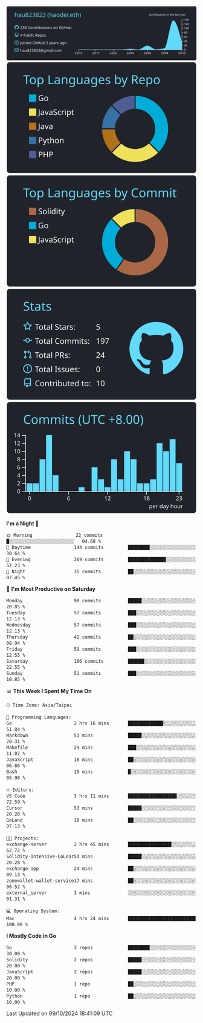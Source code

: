 [![](https://raw.githubusercontent.com/hau823823/hau823823/master/profile-summary-card-output/react/0-profile-details.svg)](https://github.com/vn7n24fzkq/github-profile-summary-cards)
[![](https://raw.githubusercontent.com/hau823823/hau823823/master/profile-summary-card-output/react/1-repos-per-language.svg)](https://github.com/vn7n24fzkq/github-profile-summary-cards) [![](https://raw.githubusercontent.com/hau823823/hau823823/master/profile-summary-card-output/react/2-most-commit-language.svg)](https://github.com/vn7n24fzkq/github-profile-summary-cards)
[![](https://raw.githubusercontent.com/hau823823/hau823823/master/profile-summary-card-output/react/3-stats.svg)](https://github.com/vn7n24fzkq/github-profile-summary-cards) [![](https://raw.githubusercontent.com/hau823823/hau823823/master/profile-summary-card-output/react/4-productive-time.svg)](https://github.com/vn7n24fzkq/github-profile-summary-cards)

<!--START_SECTION:waka-->
**I'm a Night 🦉** 

```text
🌞 Morning                22 commits          █░░░░░░░░░░░░░░░░░░░░░░░░   04.68 % 
🌆 Daytime                144 commits         ████████░░░░░░░░░░░░░░░░░   30.64 % 
🌃 Evening                269 commits         ██████████████░░░░░░░░░░░   57.23 % 
🌙 Night                  35 commits          ██░░░░░░░░░░░░░░░░░░░░░░░   07.45 % 
```
📅 **I'm Most Productive on Saturday** 

```text
Monday                   98 commits          █████░░░░░░░░░░░░░░░░░░░░   20.85 % 
Tuesday                  57 commits          ███░░░░░░░░░░░░░░░░░░░░░░   12.13 % 
Wednesday                57 commits          ███░░░░░░░░░░░░░░░░░░░░░░   12.13 % 
Thursday                 42 commits          ██░░░░░░░░░░░░░░░░░░░░░░░   08.94 % 
Friday                   59 commits          ███░░░░░░░░░░░░░░░░░░░░░░   12.55 % 
Saturday                 106 commits         ██████░░░░░░░░░░░░░░░░░░░   22.55 % 
Sunday                   51 commits          ███░░░░░░░░░░░░░░░░░░░░░░   10.85 % 
```


📊 **This Week I Spent My Time On** 

```text
🕑︎ Time Zone: Asia/Taipei

💬 Programming Languages: 
Go                       2 hrs 16 mins       █████████████░░░░░░░░░░░░   51.84 % 
Markdown                 53 mins             █████░░░░░░░░░░░░░░░░░░░░   20.31 % 
Makefile                 29 mins             ███░░░░░░░░░░░░░░░░░░░░░░   11.07 % 
JavaScript               18 mins             ██░░░░░░░░░░░░░░░░░░░░░░░   06.86 % 
Bash                     15 mins             █░░░░░░░░░░░░░░░░░░░░░░░░   05.98 % 

🔥 Editors: 
VS Code                  3 hrs 11 mins       ██████████████████░░░░░░░   72.59 % 
Cursor                   53 mins             █████░░░░░░░░░░░░░░░░░░░░   20.28 % 
GoLand                   18 mins             ██░░░░░░░░░░░░░░░░░░░░░░░   07.13 % 

🐱‍💻 Projects: 
exchange-server          2 hrs 45 mins       ████████████████░░░░░░░░░   62.72 % 
Solidity-Intensive-CoLear53 mins             █████░░░░░░░░░░░░░░░░░░░░   20.28 % 
exchange-app             24 mins             ██░░░░░░░░░░░░░░░░░░░░░░░   09.13 % 
zonewallet-wallet-service17 mins             ██░░░░░░░░░░░░░░░░░░░░░░░   06.52 % 
external_server          3 mins              ░░░░░░░░░░░░░░░░░░░░░░░░░   01.31 % 

💻 Operating System: 
Mac                      4 hrs 24 mins       █████████████████████████   100.00 % 
```

**I Mostly Code in Go** 

```text
Go                       3 repos             ████████░░░░░░░░░░░░░░░░░   30.00 % 
Solidity                 2 repos             █████░░░░░░░░░░░░░░░░░░░░   20.00 % 
JavaScript               2 repos             █████░░░░░░░░░░░░░░░░░░░░   20.00 % 
PHP                      1 repo              ██░░░░░░░░░░░░░░░░░░░░░░░   10.00 % 
Python                   1 repo              ██░░░░░░░░░░░░░░░░░░░░░░░   10.00 % 
```




 Last Updated on 09/10/2024 18:41:09 UTC
<!--END_SECTION:waka-->
